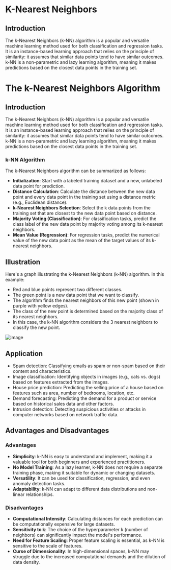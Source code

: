 #  K-Nearest Neighbors

## Introduction
The k-Nearest Neighbors (k-NN) algorithm is a popular and versatile machine learning method used for both classification and regression tasks. It is an instance-based learning approach that relies on the principle of similarity: it assumes that similar data points tend to have similar outcomes. k-NN is a non-parametric and lazy learning algorithm, meaning it makes predictions based on the closest data points in the training set.


# The k-Nearest Neighbors Algorithm

## Introduction

The k-Nearest Neighbors (k-NN) algorithm is a popular and versatile machine learning method used for both classification and regression tasks. It is an instance-based learning approach that relies on the principle of similarity: it assumes that similar data points tend to have similar outcomes. k-NN is a non-parametric and lazy learning algorithm, meaning it makes predictions based on the closest data points in the training set.

### k-NN Algorithm

The k-Nearest Neighbors algorithm can be summarized as follows:

- **Initialization**: Start with a labeled training dataset and a new, unlabeled data point for prediction.
- **Distance Calculation**: Calculate the distance between the new data point and every data point in the training set using a distance metric (e.g., Euclidean distance).
- **k-Nearest Neighbors Selection**: Select the k data points from the training set that are closest to the new data point based on distance.
- **Majority Voting (Classification)**: For classification tasks, predict the class label of the new data point by majority voting among its k-nearest neighbors.
- **Mean Value (Regression)**: For regression tasks, predict the numerical value of the new data point as the mean of the target values of its k-nearest neighbors.


## Illustration

Here's a graph illustrating the k-Nearest Neighbors (k-NN) algorithm. In this example:

- Red and blue points represent two different classes.
- The green point is a new data point that we want to classify.
- The algorithm finds the nearest neighbors of this new point (shown in purple with yellow edges).
- The class of the new point is determined based on the majority class of its nearest neighbors.
- In this case, the k-NN algorithm considers the 3 nearest neighbors to classify the new point.

![image](https://github.com/ZhikangLiuu/Ind_577_Final_project/assets/165843914/a875169b-0e78-4ea5-b0e3-7317cad92384)


## Application
- Spam detection: Classifying emails as spam or non-spam based on their content and characteristics.
- Image classification: Identifying objects in images (e.g., cats vs. dogs) based on features extracted from the images.
- House price prediction: Predicting the selling price of a house based on features such as area, number of bedrooms, location, etc.
- Demand forecasting: Predicting the demand for a product or service based on historical sales data and other factors.
- Intrusion detection: Detecting suspicious activities or attacks in computer networks based on network traffic data.

## Advantages and Disadvantages

### Advantages

- **Simplicity**: k-NN is easy to understand and implement, making it a valuable tool for both beginners and experienced practitioners.
- **No Model Training**: As a lazy learner, k-NN does not require a separate training phase, making it suitable for dynamic or changing datasets.
- **Versatility**: It can be used for classification, regression, and even anomaly detection tasks.
- **Adaptability**: k-NN can adapt to different data distributions and non-linear relationships.

### Disadvantages

- **Computational Intensity**: Calculating distances for each prediction can be computationally expensive for large datasets.
- **Sensitivity to k**: The choice of the hyperparameter k (number of neighbors) can significantly impact the model's performance.
- **Need for Feature Scaling**: Proper feature scaling is essential, as k-NN is sensitive to the scale of features.
- **Curse of Dimensionality**: In high-dimensional spaces, k-NN may struggle due to the increased computational demands and the dilution of data density.
